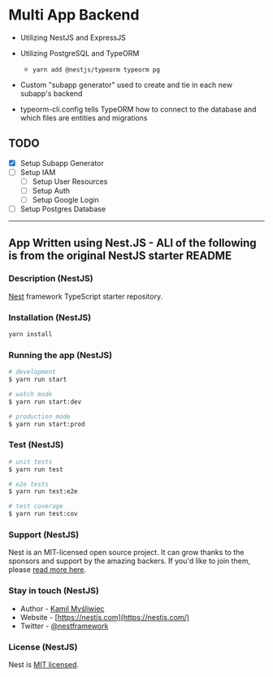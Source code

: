 # Multi App Backend

* Utilizing NestJS and ExpressJS
* Utilizing PostgreSQL and TypeORM
  * ```yarn add @nestjs/typeorm typeorm pg```
* Custom "subapp generator" used to create and tie in each new subapp's backend

* typeorm-cli.config tells TypeORM how to connect to the database and which files are entities and migrations

## TODO

* [x] Setup Subapp Generator
* [ ] Setup IAM
  * [ ] Setup User Resources
  * [ ] Setup Auth
  * [ ] Setup Google Login
* [ ] Setup Postgres Database

-------------------

## App Written using Nest.JS - ALl of the following is from the original NestJS starter README

### Description (NestJS)

[Nest](https://github.com/nestjs/nest) framework TypeScript starter repository.

### Installation (NestJS)

```bash
yarn install
```

### Running the app (NestJS)

```bash
# development
$ yarn run start

# watch mode
$ yarn run start:dev

# production mode
$ yarn run start:prod
```

### Test (NestJS)

```bash
# unit tests
$ yarn run test

# e2e tests
$ yarn run test:e2e

# test coverage
$ yarn run test:cov
```

### Support (NestJS)

Nest is an MIT-licensed open source project. It can grow thanks to the sponsors and support by the amazing backers. If you'd like to join them, please [read more here](https://docs.nestjs.com/support).

### Stay in touch (NestJS)

* Author - [Kamil Myśliwiec](https://kamilmysliwiec.com)
* Website - [https://nestjs.com](https://nestjs.com/)
* Twitter - [@nestframework](https://twitter.com/nestframework)

### License (NestJS)

Nest is [MIT licensed](LICENSE).
